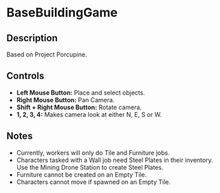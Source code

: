 # BaseBuildingGame

## Description
Based on Project Porcupine.

## Controls
- **Left Mouse Button:** Place and select objects.
- **Right Mouse Button:** Pan Camera.
- **Shift + Right Mouse Button:** Rotate camera.
- **1, 2, 3, 4:** Makes camera look at either N, E, S or W.

## Notes
- Currently, workers will only do Tile and Furniture jobs.
- Characters tasked with a Wall job need Steel Plates in their inventory. Use the Mining Drone Station to create Steel Plates.
- Furniture cannot be created on an Empty Tile.
- Characters cannot move if spawned on an Empty Tile.

